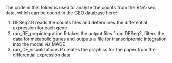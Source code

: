 The code in this folder is used to analyze the counts from the RNA-seq data, which can be cound in the GEO database here:

1. DESeq2.R reads the counts files and determines the differential expression for each gene
2. run_RE_prepintegration.R takes the output files from DESeq2, filters the data for metabolic ganes and outputs a file for transcriptomic integration into the model via MADE
3. run_DE_visualizations.R creates the graphics for the paper from the differential expression data

